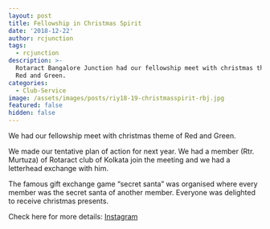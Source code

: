 ```yaml
---
layout: post
title: Fellowship in Christmas Spirit
date: '2018-12-22'
author: rcjunction
tags:
  - rcjunction
description: >-
  Rotaract Bangalore Junction had our fellowship meet with christmas theme of
  Red and Green.
categories:
  - Club-Service
image: /assets/images/posts/riy18-19-christmasspirit-rbj.jpg
featured: false
hidden: false
---
```

We had our fellowship meet with christmas theme of Red and Green.



We made our tentative plan of action for next year. We had a member (Rtr. Murtuza) of Rotaract club of Kolkata join the meeting and we had a letterhead exchange with him.



The famous gift exchange game “secret santa” was organised where every member was the secret santa of another member. Everyone was delighted to receive christmas presents.

Check here for more details: <a rel="noopener noreferrer" target="_blank" href="https://www.instagram.com/p/BruTLHCA8pq/?igshid=oy2l3oqekb4b">Instagram</a>
